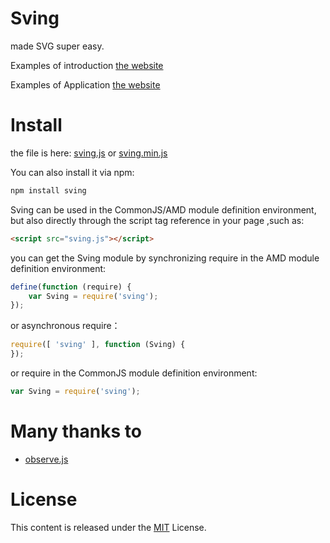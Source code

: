 # Sving

made SVG super easy.

Examples of introduction [the website](http://dntzhang.github.io/Sving/)

Examples of Application [the website](http://dntzhang.github.io/Sving/china.html) 


# Install

the file is  here: [sving.js](https://raw.githubusercontent.com/dntzhang/Sving/master/dist/sving.js) or [sving.min.js](https://raw.githubusercontent.com/dntzhang/Sving/master/dist/sving.min.js)

You can also install it via npm:

```html
npm install sving
```

Sving can be used in the CommonJS/AMD module definition environment, but also directly through the script tag reference in your page ,such as:

```html
<script src="sving.js"></script>
```

you can get the Sving module by synchronizing require in the AMD module definition environment:

```javascript
define(function (require) {
    var Sving = require('sving');
});
```

or asynchronous require：

```javascript
require([ 'sving' ], function (Sving) {
});
```

or  require in the CommonJS module definition environment:

```javascript
var Sving = require('sving');
```

# Many thanks to
* [observe.js](https://github.com/kmdjs/observejs)

# License
This content is released under the [MIT](http://opensource.org/licenses/MIT) License.

